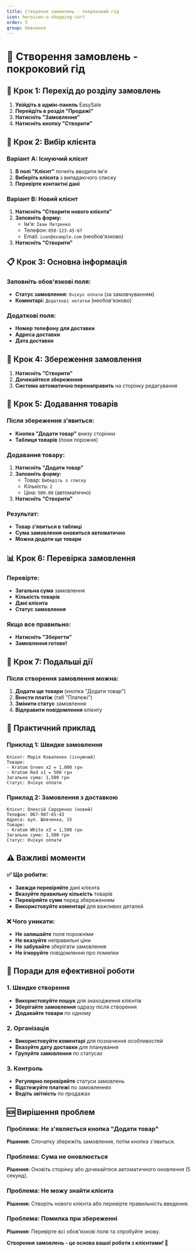 ```yaml
---
title: Створення замовлень - покроковий гід
icon: heroicon-o-shopping-cart
order: 5
group: Навчання
---
```


# 📝 Створення замовлень - покроковий гід

## 🎯 Крок 1: Перехід до розділу замовлень

1. **Увійдіть в адмін-панель** EasySale
2. **Перейдіть в розділ "Продажі"**
3. **Натисніть "Замовлення"**
4. **Натисніть кнопку "Створити"**

## 👤 Крок 2: Вибір клієнта

### Варіант A: Існуючий клієнт
1. **В полі "Клієнт"** почніть вводити ім'я
2. **Виберіть клієнта** з випадаючого списку
3. **Перевірте контактні дані**

### Варіант B: Новий клієнт
1. **Натисніть "Створити нового клієнта"**
2. **Заповніть форму:**
   - Ім'я: `Іван Петренко`
   - Телефон: `050-123-45-67`
   - Email: `ivan@example.com` (необов'язково)
3. **Натисніть "Створити"**

## 📋 Крок 3: Основна інформація

### Заповніть обов'язкові поля:
- **Статус замовлення:** `Очікує оплати` (за замовчуванням)
- **Коментарі:** `Додаткові нотатки` (необов'язково)

### Додаткові поля:
- **Номер телефону для доставки**
- **Адреса доставки**
- **Дата доставки**

## 💾 Крок 4: Збереження замовлення

1. **Натисніть "Створити"**
2. **Дочекайтеся збереження**
3. **Система автоматично перенаправить** на сторінку редагування

## 🛒 Крок 5: Додавання товарів

### Після збереження з'явиться:
- **Кнопка "Додати товар"** внизу сторінки
- **Таблиця товарів** (поки порожня)

### Додавання товару:
1. **Натисніть "Додати товар"**
2. **Заповніть форму:**
   - Товар: `Виберіть з списку`
   - Кількість: `2`
   - Ціна: `500.00` (автоматично)
3. **Натисніть "Створити"**

### Результат:
- **Товар з'явиться в таблиці**
- **Сума замовлення оновиться автоматично**
- **Можна додати ще товари**

## 📊 Крок 6: Перевірка замовлення

### Перевірте:
- **Загальна сума** замовлення
- **Кількість товарів**
- **Дані клієнта**
- **Статус замовлення**

### Якщо все правильно:
- **Натисніть "Зберегти"**
- **Замовлення готове!**

## 🔄 Крок 7: Подальші дії

### Після створення замовлення можна:
1. **Додати ще товари** (кнопка "Додати товар")
2. **Внести платіж** (таб "Платежі")
3. **Змінити статус** замовлення
4. **Відправити повідомлення** клієнту

## 📱 Практичний приклад

### Приклад 1: Швидке замовлення
```
Клієнт: Марія Коваленко (існуючий)
Товари:
- Kratom Green x2 = 1,000 грн
- Kratom Red x1 = 500 грн
Загальна сума: 1,500 грн
Статус: Очікує оплати
```

### Приклад 2: Замовлення з доставкою
```
Клієнт: Олексій Сидоренко (новий)
Телефон: 067-987-65-43
Адреса: вул. Шевченка, 15
Товари:
- Kratom White x3 = 1,500 грн
Загальна сума: 1,500 грн
Статус: Очікує оплати
```

## ⚠️ Важливі моменти

### ✅ Що робити:
- **Завжди перевіряйте** дані клієнта
- **Вказуйте правильну кількість** товарів
- **Перевіряйте суми** перед збереженням
- **Використовуйте коментарі** для важливих деталей

### ❌ Чого уникати:
- **Не залишайте** поля порожніми
- **Не вказуйте** неправильні ціни
- **Не забувайте** зберігати замовлення
- **Не ігноруйте** повідомлення про помилки

## 🚀 Поради для ефективної роботи

### 1. Швидке створення
- **Використовуйте пошук** для знаходження клієнтів
- **Зберігайте замовлення** одразу після створення
- **Додавайте товари** по одному

### 2. Організація
- **Використовуйте коментарі** для позначення особливостей
- **Вказуйте дату доставки** для планування
- **Групуйте замовлення** по статусах

### 3. Контроль
- **Регулярно перевіряйте** статуси замовлень
- **Відстежуйте платежі** по замовленнях
- **Ведіть звітність** по продажах

## 🆘 Вирішення проблем

### Проблема: Не з'являється кнопка "Додати товар"
**Рішення:** Спочатку збережіть замовлення, потім кнопка з'явиться.

### Проблема: Сума не оновлюється
**Рішення:** Оновіть сторінку або дочекайтеся автоматичного оновлення (5 секунд).

### Проблема: Не можу знайти клієнта
**Рішення:** Створіть нового клієнта або перевірте правильність введення.

### Проблема: Помилка при збереженні
**Рішення:** Перевірте всі обов'язкові поля та спробуйте знову.

**Створення замовлень - це основа вашої роботи з клієнтами! 🎯**


